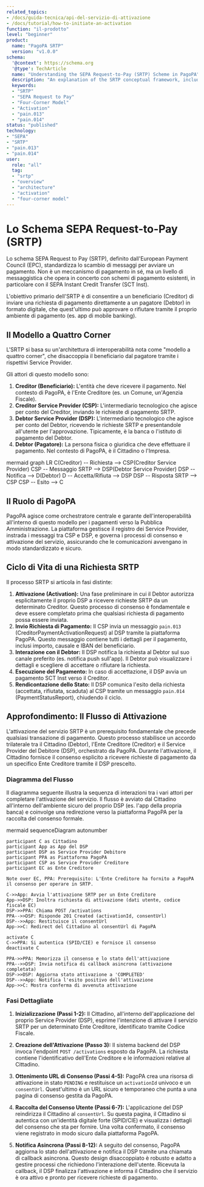 ```yaml
---
related_topics:
- /docs/guida-tecnica/api-del-servizio-di-attivazione
- /docs/tutorial/how-to-initiate-an-activation
function: "il-prodotto"
level: "beginner"
product:
  name: "PagoPA SRTP"
  version: "v1.0.0"
schema:
  '@context': https://schema.org
  '@type': TechArticle
  name: "Understanding the SEPA Request-to-Pay (SRTP) Scheme in PagoPA"
  description: "An explanation of the SRTP conceptual framework, including the Four-Corner Model, the lifecycle of a request, and a detailed look at the service activation flow."
  keywords:
  - "SRTP"
  - "SEPA Request to Pay"
  - "Four-Corner Model"
  - "Activation"
  - "pain.013"
  - "pain.014"
status: "published"
technology:
- "SEPA"
- "SRTP"
- "pain.013"
- "pain.014"
user:
  role: "all"
  tag:
  - "srtp"
  - "overview"
  - "architecture"
  - "activation"
  - "four-corner model"
---
```


# Lo Schema SEPA Request-to-Pay (SRTP)

Lo schema SEPA Request to Pay (SRTP), definito dall'European Payment Council (EPC), standardizza lo scambio di messaggi per avviare un pagamento. Non è un meccanismo di pagamento in sé, ma un livello di messaggistica che opera in concerto con schemi di pagamento esistenti, in particolare con il SEPA Instant Credit Transfer (SCT Inst).

L'obiettivo primario dell'SRTP è di consentire a un beneficiario (Creditor) di inviare una richiesta di pagamento direttamente a un pagatore (Debtor) in formato digitale, che quest'ultimo può approvare o rifiutare tramite il proprio ambiente di pagamento (es. app di mobile banking).

## Il Modello a Quattro Corner

L'SRTP si basa su un'architettura di interoperabilità nota come "modello a quattro corner", che disaccoppia il beneficiario dal pagatore tramite i rispettivi Service Provider.

Gli attori di questo modello sono:

1.  **Creditor (Beneficiario):** L'entità che deve ricevere il pagamento. Nel contesto di PagoPA, è l'Ente Creditore (es. un Comune, un'Agenzia Fiscale).
2.  **Creditor Service Provider (CSP):** L'intermediario tecnologico che agisce per conto del Creditor, inviando le richieste di pagamento SRTP.
3.  **Debtor Service Provider (DSP):** L'intermediario tecnologico che agisce per conto del Debtor, ricevendo le richieste SRTP e presentandole all'utente per l'approvazione. Tipicamente, è la banca o l'istituto di pagamento del Debtor.
4.  **Debtor (Pagatore):** La persona fisica o giuridica che deve effettuare il pagamento. Nel contesto di PagoPA, è il Cittadino o l'Impresa.

mermaid
graph LR
    C(Creditor) -- Richiesta --> CSP(Creditor Service Provider)
    CSP -- Messaggio SRTP --> DSP(Debtor Service Provider)
    DSP -- Notifica --> D(Debtor)
    D -- Accetta/Rifiuta --> DSP
    DSP -- Risposta SRTP --> CSP
    CSP -- Esito --> C


## Il Ruolo di PagoPA

PagoPA agisce come orchestratore centrale e garante dell'interoperabilità all'interno di questo modello per i pagamenti verso la Pubblica Amministrazione. La piattaforma gestisce il registro dei Service Provider, instrada i messaggi tra CSP e DSP, e governa i processi di consenso e attivazione del servizio, assicurando che le comunicazioni avvengano in modo standardizzato e sicuro.

## Ciclo di Vita di una Richiesta SRTP

Il processo SRTP si articola in fasi distinte:

1.  **Attivazione (Activation):** Una fase preliminare in cui il Debtor autorizza esplicitamente il proprio DSP a ricevere richieste SRTP da un determinato Creditor. Questo processo di consenso è fondamentale e deve essere completato prima che qualsiasi richiesta di pagamento possa essere inviata.
2.  **Invio Richiesta di Pagamento:** Il CSP invia un messaggio `pain.013` (CreditorPaymentActivationRequest) al DSP tramite la piattaforma PagoPA. Questo messaggio contiene tutti i dettagli per il pagamento, inclusi importo, causale e IBAN del beneficiario.
3.  **Interazione con il Debtor:** Il DSP notifica la richiesta al Debtor sul suo canale preferito (es. notifica push sull'app). Il Debtor può visualizzare i dettagli e scegliere di accettare o rifiutare la richiesta.
4.  **Esecuzione del Pagamento:** In caso di accettazione, il DSP avvia un pagamento SCT Inst verso il Creditor.
5.  **Rendicontazione dello Stato:** Il DSP comunica l'esito della richiesta (accettata, rifiutata, scaduta) al CSP tramite un messaggio `pain.014` (PaymentStatusReport), chiudendo il ciclo.

## Approfondimento: Il Flusso di Attivazione

L'attivazione del servizio SRTP è un prerequisito fondamentale che precede qualsiasi transazione di pagamento. Questo processo stabilisce un accordo trilaterale tra il Cittadino (Debtor), l'Ente Creditore (Creditor) e il Service Provider del Debitore (DSP), orchestrato da PagoPA. Durante l'attivazione, il Cittadino fornisce il consenso esplicito a ricevere richieste di pagamento da un specifico Ente Creditore tramite il DSP prescelto.

### Diagramma del Flusso

Il diagramma seguente illustra la sequenza di interazioni tra i vari attori per completare l'attivazione del servizio. Il flusso è avviato dal Cittadino all'interno dell'ambiente sicuro del proprio DSP (es. l'app della propria banca) e coinvolge una redirezione verso la piattaforma PagoPA per la raccolta del consenso formale.

mermaid
sequenceDiagram
    autonumber

    participant C as Cittadino
    participant App as App del DSP
    participant DSP as Service Provider Debitore
    participant PPA as Piattaforma PagoPA
    participant CSP as Service Provider Creditore
    participant EC as Ente Creditore

    Note over EC, PPA: Prerequisito: L'Ente Creditore ha fornito a PagoPA il consenso per operare in SRTP.

    C->>App: Avvia l'attivazione SRTP per un Ente Creditore
    App->>DSP: Inoltra richiesta di attivazione (dati utente, codice fiscale EC)
    DSP->>PPA: Chiama POST /activations
    PPA-->>DSP: Risponde 201 Created (activationId, consentUrl)
    DSP-->>App: Restituisce il consentUrl
    App->>C: Redirect del Cittadino al consentUrl di PagoPA
    
    activate C
    C->>PPA: Si autentica (SPID/CIE) e fornisce il consenso
    deactivate C

    PPA->>PPA: Memorizza il consenso e lo stato dell'attivazione
    PPA-->>DSP: Invia notifica di callback asincrona (attivazione completata)
    DSP->>DSP: Aggiorna stato attivazione a 'COMPLETED'
    DSP-->>App: Notifica l'esito positivo dell'attivazione
    App->>C: Mostra conferma di avvenuta attivazione


### Fasi Dettagliate

1.  **Inizializzazione (Passi 1-2):** Il Cittadino, all'interno dell'applicazione del proprio Service Provider (DSP), esprime l'intenzione di attivare il servizio SRTP per un determinato Ente Creditore, identificato tramite Codice Fiscale.

2.  **Creazione dell'Attivazione (Passo 3):** Il sistema backend del DSP invoca l'endpoint `POST /activations` esposto da PagoPA. La richiesta contiene l'identificativo dell'Ente Creditore e le informazioni relative al Cittadino.

3.  **Ottenimento URL di Consenso (Passi 4-5):** PagoPA crea una risorsa di attivazione in stato `PENDING` e restituisce un `activationId` univoco e un `consentUrl`. Quest'ultimo è un URL sicuro e temporaneo che punta a una pagina di consenso gestita da PagoPA.

4.  **Raccolta del Consenso Utente (Passi 6-7):** L'applicazione del DSP reindirizza il Cittadino al `consentUrl`. Su questa pagina, il Cittadino si autentica con un'identità digitale forte (SPID/CIE) e visualizza i dettagli del consenso che sta per fornire. Una volta confermato, il consenso viene registrato in modo sicuro dalla piattaforma PagoPA.

5.  **Notifica Asincrona (Passi 8-12):** A seguito del consenso, PagoPA aggiorna lo stato dell'attivazione e notifica il DSP tramite una chiamata di callback asincrona. Questo design disaccoppiato è robusto e adatto a gestire processi che richiedono l'interazione dell'utente. Ricevuta la callback, il DSP finalizza l'attivazione e informa il Cittadino che il servizio è ora attivo e pronto per ricevere richieste di pagamento.
